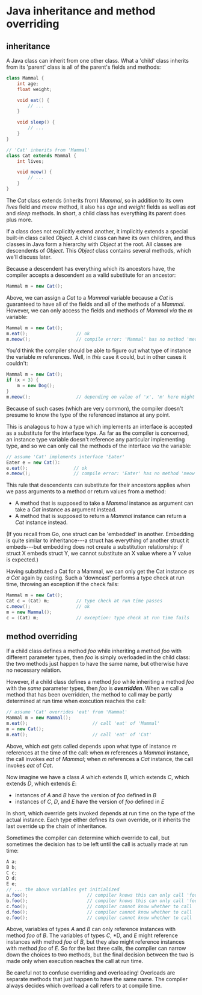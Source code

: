 # Java inheritance and method overriding

## inheritance

A Java class can inherit from one other class. What a 'child' class inherits from its 'parent' class is all of the parent's fields and methods:

```java
class Mammal {
    int age;
    float weight;

    void eat() {
        // ...
    }

    void sleep() {
        // ...
    }
}

// 'Cat' inherits from 'Mammal'
class Cat extends Mammal {
    int lives;

    void meow() {
        // ...
    }
}
```

The *Cat* class extends (inherits from) *Mammal*, so in addition to its own *lives* field and *meow* method, it also has *age* and *weight* fields as well as *eat* and *sleep* methods. In short, a child class has everything its parent does plus more.

If a class does not explicitly extend another, it implicitly extends a special built-in class called *Object*. A child class can have its own children, and thus classes in Java form a hierarchy with *Object* at the root. All classes are descendents of *Object*. This *Object* class contains several methods, which we'll discuss later.

Because a descendent has everything which its ancestors have, the compiler accepts a descendent as a valid substitute for an ancestor:

```java
Mammal m = new Cat();
```

Above, we can assign a *Cat* to a *Mammal* variable because a *Cat* is guaranteed to have all of the fields and all of the methods of a *Mammal*. However, we can only access the fields and methods of *Mammal* *via* the *m* variable:

```java
Mammal m = new Cat();
m.eat();                  // ok
m.meow();                 // compile error: 'Mammal' has no method 'meow'
```

You'd think the compiler should be able to figure out what type of instance the variable *m* references. Well, in *this* case it could, but in other cases it couldn't:

```java
Mammal m = new Cat();
if (x < 3) {
    m = new Dog();
}
m.meow();                 // depending on value of 'x', 'm' here might reference a 'Dog' rather than a 'Cat'
```

Because of such cases (which are very common), the compiler doesn't presume to know the type of the referenced instance at any point.

This is analagous to how a type which implements an interface is accepted as a substitute for the interface type. As far as the compiler is concerned, an instance type variable doesn't reference any particular implementing type, and so we can only call the methods of the interface *via* the variable:

```java
// assume 'Cat' implements interface 'Eater'
Eater e = new Cat():
e.eat();                 // ok
e.meow();                // compile error: 'Eater' has no method 'meow'
```

This rule that descendents can substitute for their ancestors applies when we pass arguments to a method or return values from a method:

 - A method that is supposed to take a *Mammal* instance as argument can take a *Cat* instance as argument instead.
 - A method that is supposed to return a *Mammal* instance can return a *Cat* instance instead.

(If you recall from Go, one struct can be 'embedded' in another. Embedding is quite similar to inheritance---a struct has everything of another struct it embeds---but embedding does not create a substitution relationship: if struct X embeds struct Y, we cannot substitute an X value where a Y value is expected.)

Having substituted a Cat for a Mammal, we can only get the Cat instance *as a Cat* again by casting. Such a 'downcast' performs a type check at run time, throwing an exception if the check fails:  

```java
Mammal m = new Cat();
Cat c = (Cat) m;          // type check at run time passes
c.meow();                 // ok
m = new Mammal();
c = (Cat) m;              // exception: type check at run time fails
```

## method overriding

If a child class defines a method *foo* while inheriting a method *foo* with different parameter types, then *foo* is simply overloaded in the child class: the two methods just happen to have the same name, but otherwise have no necessary relation. 

However, if a child class defines a method *foo* while inheriting a method *foo* with the *same* parameter types, then *foo* is ***overridden***. When we call a method that has been overridden, the method to call may be partly determined at run time when execution reaches the call:

```java
// assume 'Cat' overrides 'eat' from 'Mammal'
Mammal m = new Mammal();
m.eat();                        // call 'eat' of 'Mammal'
m = new Cat();
m.eat();                        // call 'eat' of 'Cat'
```

Above, which *eat* gets called depends upon what type of instance *m* references at the time of the call: when *m* references a *Mammal* instance, the call invokes *eat* of *Mammal*; when *m* references a *Cat* instance, the call invokes *eat* of *Cat*.

Now imagine we have a class *A* which extends *B*, which extends *C*, which extends *D*, which extends *E*:

 - instances of *A* and *B* have the version of *foo* defined in *B*
 - instances of *C*, *D*, and *E* have the version of *foo* defined in *E*

In short, which override gets invoked depends at run time on the type of the actual instance. Each type either defines its own override, or it inherits the last override up the chain of inheritance.

Sometimes the compiler can determine which override to call, but sometimes the decision has to be left until the call is actually made at run time:

```java
A a;
B b;
C c;
D d;
E e;
// ... the above variables get initialized 
a.foo();                      // compiler knows this can only call 'foo' of 'B'
b.foo();                      // compiler knows this can only call 'foo' of 'B'
c.foo();                      // compiler cannot know whether to call 'foo' of 'B' or of 'E'
d.foo();                      // compiler cannot know whether to call 'foo' of 'B' or of 'E'
e.foo();                      // compiler cannot know whether to call 'foo' of 'B' or of 'E'
```

Above, variables of types *A* and *B* can only reference instances with method *foo* of *B*. The variables of types *C*, *D, and *E* might reference instances with method *foo* of *B*, but they also might reference instances with method *foo* of *E*. So for the last three calls, the compiler can narrow down the choices to two methods, but the final decision between the two is made only when execution reaches the call at run time.

Be careful not to confuse overriding and overloading! Overloads are separate methods that just happen to have the same name. The compiler always decides which overload a call refers to at compile time.